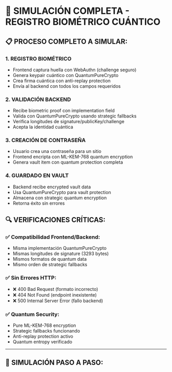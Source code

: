 # 🧬 SIMULACIÓN COMPLETA - REGISTRO BIOMÉTRICO CUÁNTICO

## 📋 PROCESO COMPLETO A SIMULAR:

### 1. **REGISTRO BIOMÉTRICO** 
- Frontend captura huella con WebAuthn (challenge seguro)
- Genera keypair cuántico con QuantumPureCrypto
- Crea firma cuántica con anti-replay protection
- Envía al backend con todos los campos requeridos

### 2. **VALIDACIÓN BACKEND**
- Recibe biometric proof con implementation field
- Valida con QuantumPureCrypto usando strategic fallbacks
- Verifica longitudes de signature/publicKey/challenge
- Acepta la identidad cuántica

### 3. **CREACIÓN DE CONTRASEÑA**
- Usuario crea una contraseña para un sitio
- Frontend encripta con ML-KEM-768 quantum encryption
- Genera vault item con quantum protection completa

### 4. **GUARDADO EN VAULT**
- Backend recibe encrypted vault data
- Usa QuantumPureCrypto para vault protection
- Almacena con strategic quantum encryption
- Retorna éxito sin errores

## 🔍 VERIFICACIONES CRÍTICAS:

### ✅ **Compatibilidad Frontend/Backend:**
- Misma implementación QuantumPureCrypto
- Mismas longitudes de signature (3293 bytes)
- Mismos formatos de quantum data
- Mismo orden de strategic fallbacks

### ✅ **Sin Errores HTTP:**
- ❌ 400 Bad Request (formato incorrecto)
- ❌ 404 Not Found (endpoint inexistente) 
- ❌ 500 Internal Server Error (fallo backend)

### ✅ **Quantum Security:**
- Pure ML-KEM-768 encryption
- Strategic fallbacks funcionando
- Anti-replay protection activo
- Quantum entropy verificado

---

## 🚀 SIMULACIÓN PASO A PASO: